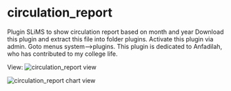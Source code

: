 # circulation_report
Plugin SLiMS to show circulation report based on month and year
Download this plugin and extract this file into folder plugins. Activate this plugin via admin. Goto menus system-->plugins.
This plugin is dedicated to Anfadilah, who has contributed to my college life.

View:
![circulation_report view](https://github.com/user-attachments/assets/2d1f611c-efd3-4f1a-81f9-545c3b7d0c7f)

![circulation_report chart view](https://github.com/user-attachments/assets/7d77ea0f-ca0b-44e1-9831-fcb3395a6a02)
